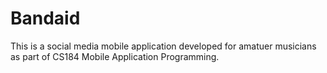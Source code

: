 # Bandaid
This is a social media mobile application developed for amatuer musicians as part of CS184 Mobile Application Programming.
